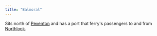 ```yaml
---
title: "Balmoral"
---
```


Sits north of [Peventon](Geography/Continents/Yenu/Cities/Peventon.md) and has a port that ferry's passengers to and from [Northlook](Geography/Continents/Northlook/Northlook.md).